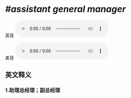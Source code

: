 # ***\#assistant general manager*** 
英音
<audio src="./media/assistant general manager1_AAC.aac" controls="controls"></audio>

美音
<audio src="./media/assistant general manager2_AAC.aac" controls="controls"></audio>



  

英文释义
---
### 1.**助理总经理；副总经理**  


